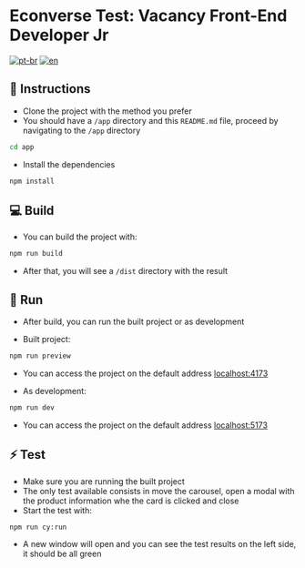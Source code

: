 # Econverse Test: Vacancy Front-End Developer Jr

[![pt-br](https://img.shields.io/badge/lang-pt--br-green.svg)](https://github.com/nbc7/teste-front-end-jr/blob/main/README.md)
[![en](https://img.shields.io/badge/lang-en-red.svg)](https://github.com/nbc7/teste-front-end-jr/blob/main/README.en.md)

## 📕 Instructions

- Clone the project with the method you prefer
- You should have a `/app` directory and this `README.md` file, proceed by navigating to the `/app` directory

```bash
cd app
```

- Install the dependencies

```bash
npm install
```

## 💻 Build

- You can build the project with:

```bash
npm run build
```

- After that, you will see a `/dist` directory with the result

## 🚀 Run

- After build, you can run the built project or as development

- Built project:

```bash
npm run preview
```

- You can access the project on the default address [localhost:4173](http://localhost:4173/)

- As development:

```bash
npm run dev
```

- You can access the project on the default address [localhost:5173](http://localhost:5173/)

## ⚡ Test

- Make sure you are running the built project
- The only test available consists in move the carousel, open a modal with the product information whe the card is clicked and close
- Start the test with:

```bash
npm run cy:run
```

- A new window will open and you can see the test results on the left side, it should be all green
